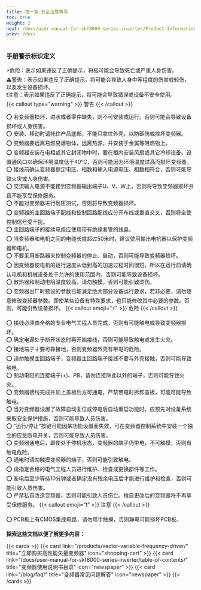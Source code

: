 ```yaml
---
title: 第一章 安全注意事项
toc: true
weight: 2
next: /docs/user-manual-for-skf8000-series-inverter/Product-Information/
prev: /docs
---
```


### 手册警示标识定义
⚡危险：表示如果违反了正确提示，将极可能会导致死亡或严重人身伤害。  
⚠️警告：表示如果违反了正确提示，将可能会导致人身中等程度的伤害或轻伤，以及发生设备损坏。  
❗注意：表示如果违反了正确提示，将可能会导致错误或设备不安全使用。  
{{< callout type="warning" >}}
  警告
{{< /callout >}}

⭕ 若变频器损坏，进水或者零件缺失，则不可安装或运行。否则可能会导致设备损坏或人身伤害。  
⭕ 安装、移动时请托住产品底部，不能只拿住外壳，以防砸伤或摔坏变频器。  
⭕ 变频器要远离易燃易爆物体，远离热源，并安装于金属等阻燃物上。  
⭕ 变频器安装在电柜或其它封闭物中时，要在柜内安装风扇或其它冷却设备、设置通风口以确保环境温度低于40℃，否则可能因为环境温度过高而损坏变频器。  
⭕ 接线前确认变频器额定电压、相数和输入电源电压、相数相符合，否则可能导致火灾或人身伤害。  
⭕ 交流输入电源不能接到变频器输出端子U、V、W上，否则将导致变频器损坏并且不能享受保修服务。   
⭕ 不能对变频器进行耐压测试，否则将导致变频器损坏。  
⭕ 变频器的主回路端子配线和控制回路配线应分开布线或垂直交叉，否则将全使控制信号受干扰。    
⭕ 主回路端子的接续电缆应使用带有绝缘套管的线鼻。  
⭕ 当变频器和电机之间的电缆长度超过50米时，建议使用输出电抗器以保护变频器和电机。  
⭕ 不要采用断路器来控制变频器的停止、启动，否则可能导致变频器损坏。  
⭕ 因变频器使电机的运行速度从低到高的加速过程时间很短，所以在运行前请确认电机和机械设备处于允许的使用范围内，否则可能导致设备损坏。  
⭕ 散热器和制动电阻温度较高，请勿触摸，否则可能引致烫伤。  
⭕ 变频器出厂时预设的参数已能满足绝大部分设备运行要求，若非必要，请勿随意修改变频器参数。即使某些设备有特殊要求，也只能修改其中必要的参数。否则，可能引致设备损坏。
{{< callout emoji="⚡" >}}
 危险
{{< /callout >}}

⭕ 接线必须由全格的专业电气工程人员完成，否则有可能触电或导致变频器损坏。  
⭕ 确定电源处于断开状态时再开始接线，否则可能导致触电或发生火灾。  
⭕ 接地端子&#9178;要可靠接地，否则变频器外壳有带电的危险。  
⭕ 请勿触摸主回路端子，变频器主回路端子接线不要与外壳接触，否则可能导致触电。  
⭕ 制动电阻的连接端子(+)、PB，请勿连接除此以外的端子，否则可能导致火灾。  
⭕ 变频器接线完成并加上盖板后方可通电，严禁带电时拆卸盖板，可能可能导致触电。  
⭕ 当对变频器设置了故障自动复位或停电后自动重启功能时，应预先对设备系统采取安全保护措施，否则可能导致人员伤害。  
⭕ “运行/停止”按键可能因某功能设置而失效，可在变频器控制系统中安装一个独立的应急断电开关，否则可能导致人员伤害。  
⭕ 变频器通电后，即使处于停机状态，变频器的端子仍带电，不可触摸，否则有触电危险。  
⭕ 通电时请勿触摸变频器的端子，否则可能引致触电。  
⭕ 请指定合格的电气工程人员进行维护、检查或更换部件等工作。  
⭕ 断电后至少等待10分钟或者确定没有残余电压后才能进行维护和检查，否则可能引致人员伤害。  
⭕ 严禁私自改造变频器，否则可能引致人员伤亡。擅自更改后的变频器将不再享受保修服务。
{{< callout emoji="❗" >}}
 注意
{{< /callout >}}

⭕ PCB板上有CMOS集成电路，请勿用手触摸，否则静电可能损坏PCB板。  

**探索这些文档以便了解更多内容：**

{{< cards >}}
  {{< card link="/products/vector-variable-frequency-driver/" title="立即购买高性能矢量变频器" icon="shopping-cart" >}}
  {{< card link="/docs/user-manual-for-skf8000-series-inverter/table-of-contents/" title="变频器使用说明书目录" icon="newspaper"  >}}
  {{< card link="/blog/faq/" title="变频器常见问题解答" icon="newspaper" >}}
{{< /cards >}}	
